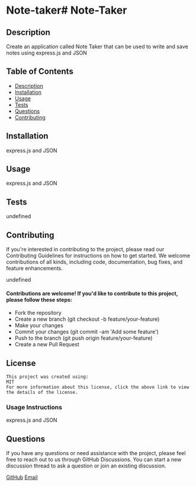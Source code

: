# Note-taker# Note-Taker 


## Description 

Create an application called Note Taker that can be used to   write  and save notes using express.js and JSON 

## Table of Contents
- [Description](#description) 
- [Installation](#installation) 
- [Usage](#usage) 
- [Tests](#tests) 
- [Questions](#questions)  
- [Contributing](#contributing) 


## Installation
express.js and JSON

## Usage
express.js and JSON

## Tests

undefined


## Contributing

If you're interested in contributing to the project, please read our Contributing Guidelines for instructions on how to get started. We welcome contributions of all kinds, including code, documentation, bug fixes, and feature enhancements.

undefined

#### Contributions are welcome! If you'd like to contribute to this project, please follow these steps:

  - Fork the repository
  - Create a new branch (git checkout -b feature/your-feature)
  - Make your changes
  - Commit your changes (git commit -am 'Add some feature')
  - Push to the branch (git push origin feature/your-feature)
  - Create a new Pull Request

## License
    This project was created using:
    MIT
    For more information about this license, click the above link to view the details of the license.

### Usage Instructions

express.js and JSON

## Questions

If you have any questions or need assistance with the project, please feel free to reach out to us through GitHub Discussions. You can start a new discussion thread to ask a question or join an existing discussion. 

[GitHub](https://github.com/https://github.com/amandajrmartin) 
[Email](martinamandajr@gmail.com)

